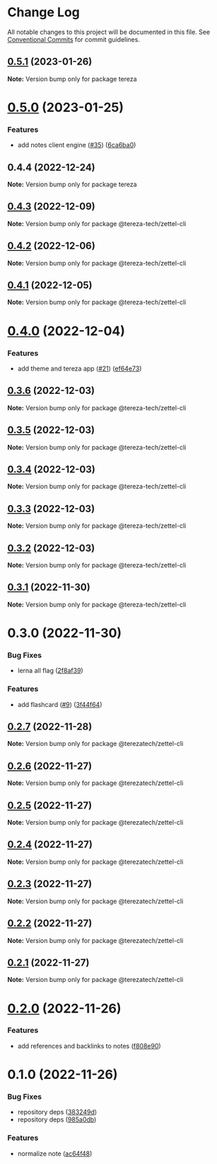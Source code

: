 # Change Log

All notable changes to this project will be documented in this file.
See [Conventional Commits](https://conventionalcommits.org) for commit guidelines.

## [0.5.1](https://github.com/terezatech/tereza-tech/compare/tereza@0.5.0...tereza@0.5.1) (2023-01-26)

**Note:** Version bump only for package tereza

# [0.5.0](https://github.com/terezatech/tereza-tech/compare/tereza@0.4.4...tereza@0.5.0) (2023-01-25)

### Features

- add notes client engine ([#35](https://github.com/terezatech/tereza-tech/issues/35)) ([6ca6ba0](https://github.com/terezatech/tereza-tech/commit/6ca6ba0802d0a8e5bb4aac0e6ed17b48a43abcf7))

## 0.4.4 (2022-12-24)

**Note:** Version bump only for package tereza

## [0.4.3](https://github.com/terezatech/tereza-tech/compare/@tereza-tech/zettel-cli@0.4.2...@tereza-tech/zettel-cli@0.4.3) (2022-12-09)

**Note:** Version bump only for package @tereza-tech/zettel-cli

## [0.4.2](https://github.com/terezatech/tereza-tech/compare/@tereza-tech/zettel-cli@0.4.1...@tereza-tech/zettel-cli@0.4.2) (2022-12-06)

**Note:** Version bump only for package @tereza-tech/zettel-cli

## [0.4.1](https://github.com/terezatech/tereza-tech/compare/@tereza-tech/zettel-cli@0.4.0...@tereza-tech/zettel-cli@0.4.1) (2022-12-05)

**Note:** Version bump only for package @tereza-tech/zettel-cli

# [0.4.0](https://github.com/terezatech/tereza-tech/compare/@tereza-tech/zettel-cli@0.3.6...@tereza-tech/zettel-cli@0.4.0) (2022-12-04)

### Features

- add theme and tereza app ([#21](https://github.com/terezatech/tereza-tech/issues/21)) ([ef64e73](https://github.com/terezatech/tereza-tech/commit/ef64e73df3b47339d39ba0ff946afcfe655c6eaa))

## [0.3.6](https://github.com/terezatech/tereza-tech/compare/@tereza-tech/zettel-cli@0.3.5...@tereza-tech/zettel-cli@0.3.6) (2022-12-03)

**Note:** Version bump only for package @tereza-tech/zettel-cli

## [0.3.5](https://github.com/terezatech/tereza-tech/compare/@tereza-tech/zettel-cli@0.3.4...@tereza-tech/zettel-cli@0.3.5) (2022-12-03)

**Note:** Version bump only for package @tereza-tech/zettel-cli

## [0.3.4](https://github.com/terezatech/tereza-tech/compare/@tereza-tech/zettel-cli@0.3.3...@tereza-tech/zettel-cli@0.3.4) (2022-12-03)

**Note:** Version bump only for package @tereza-tech/zettel-cli

## [0.3.3](https://github.com/terezatech/tereza-tech/compare/@tereza-tech/zettel-cli@0.3.2...@tereza-tech/zettel-cli@0.3.3) (2022-12-03)

**Note:** Version bump only for package @tereza-tech/zettel-cli

## [0.3.2](https://github.com/terezatech/tereza-tech/compare/@tereza-tech/zettel-cli@0.3.1...@tereza-tech/zettel-cli@0.3.2) (2022-12-03)

**Note:** Version bump only for package @tereza-tech/zettel-cli

## [0.3.1](https://github.com/terezatech/tereza-tech/compare/@tereza-tech/zettel-cli@0.3.0...@tereza-tech/zettel-cli@0.3.1) (2022-11-30)

**Note:** Version bump only for package @tereza-tech/zettel-cli

# 0.3.0 (2022-11-30)

### Bug Fixes

- lerna all flag ([2f8af39](https://github.com/terezatech/tereza-tech/commit/2f8af395b813adf7fa38d6a7d0c51ee8164feecc))

### Features

- add flashcard ([#9](https://github.com/terezatech/tereza-tech/issues/9)) ([3f44f64](https://github.com/terezatech/tereza-tech/commit/3f44f648b211a3de943d41992b95c2d664919fe1))

## [0.2.7](https://github.com/terezatech/tereza-tech/compare/@terezatech/zettel-cli@0.2.6...@terezatech/zettel-cli@0.2.7) (2022-11-28)

**Note:** Version bump only for package @terezatech/zettel-cli

## [0.2.6](https://github.com/terezatech/tereza-tech/compare/@terezatech/zettel-cli@0.2.5...@terezatech/zettel-cli@0.2.6) (2022-11-27)

**Note:** Version bump only for package @terezatech/zettel-cli

## [0.2.5](https://github.com/terezatech/tereza-tech/compare/@terezatech/zettel-cli@0.2.4...@terezatech/zettel-cli@0.2.5) (2022-11-27)

**Note:** Version bump only for package @terezatech/zettel-cli

## [0.2.4](https://github.com/terezatech/tereza-tech/compare/@terezatech/zettel-cli@0.2.3...@terezatech/zettel-cli@0.2.4) (2022-11-27)

**Note:** Version bump only for package @terezatech/zettel-cli

## [0.2.3](https://github.com/terezatech/tereza-tech/compare/@terezatech/zettel-cli@0.2.2...@terezatech/zettel-cli@0.2.3) (2022-11-27)

**Note:** Version bump only for package @terezatech/zettel-cli

## [0.2.2](https://github.com/terezatech/tereza-tech/compare/@terezatech/zettel-cli@0.2.1...@terezatech/zettel-cli@0.2.2) (2022-11-27)

**Note:** Version bump only for package @terezatech/zettel-cli

## [0.2.1](https://github.com/arantespp/tereza-tech/compare/@terezatech/zettel-cli@0.2.0...@terezatech/zettel-cli@0.2.1) (2022-11-27)

**Note:** Version bump only for package @terezatech/zettel-cli

# [0.2.0](https://github.com/arantespp/tereza-tech/compare/@terezatech/zettel-cli@0.1.0...@terezatech/zettel-cli@0.2.0) (2022-11-26)

### Features

- add references and backlinks to notes ([f808e90](https://github.com/arantespp/tereza-tech/commit/f808e90d83964392d8016264c0e5c4f494c8ee94))

# 0.1.0 (2022-11-26)

### Bug Fixes

- repository deps ([383249d](https://github.com/arantespp/tereza-tech/commit/383249dbd12041da3375afd6866f21b5404fe152))
- repository deps ([985a0db](https://github.com/arantespp/tereza-tech/commit/985a0db7dff0ed626f14df53f5c1632f9077967d))

### Features

- normalize note ([ac64f48](https://github.com/arantespp/tereza-tech/commit/ac64f48fbfa3f1b3281b9228e4dcfa3c8c86d034))
